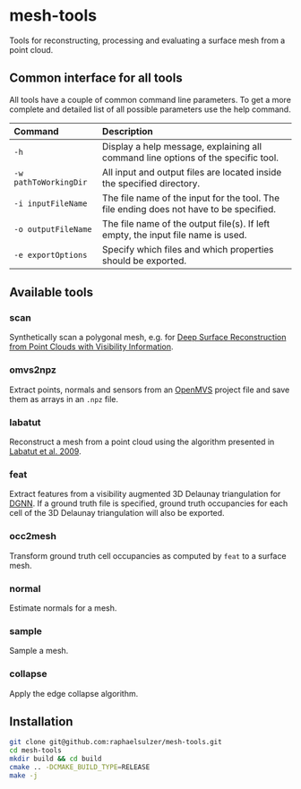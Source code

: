 # mesh-tools
Tools for reconstructing, processing and evaluating a surface mesh from a point cloud.



## Common interface for all tools

All tools have a couple of common command line parameters. To get a more complete and detailed list of all possible parameters use
the help command.

| Command               | Description                                                                             |
|:----------------------|:----------------------------------------------------------------------------------------|
| `-h`                  | Display a help message, explaining all command line options of the specific tool.       |
| `-w pathToWorkingDir` | All input and output files are located inside the specified directory.                  |
| `-i inputFileName`    | The file name of the input for the tool. The file ending does not have to be specified. |
| `-o outputFileName`   | The file name of the output file(s). If left empty, the input file name is used.        |
| `-e exportOptions`    | Specify which files and which properties should be exported.                            |



## Available tools

### scan

Synthetically scan a polygonal mesh, e.g. for [Deep Surface Reconstruction from Point Clouds with Visibility Information](https://github.com/raphaelsulzer/dsrv-data).

### omvs2npz

Extract points, normals and sensors from an [OpenMVS](https://github.com/cdcseacave/openMVS) project file and save them as arrays in an `.npz` file.


### labatut

Reconstruct a mesh from a point cloud using the algorithm presented in [Labatut et al. 2009](https://diglib.eg.org/handle/10.2312/CGF.v28i8pp2275-2290).

### feat

Extract features from a visibility augmented 3D Delaunay triangulation for [DGNN](https://github.com/raphaelsulzer/dgnn).
If a ground truth file is specified, ground truth occupancies for each cell of the 3D Delaunay triangulation will also be exported.


### occ2mesh

Transform ground truth cell occupancies as computed by `feat` to a surface mesh.

### normal

Estimate normals for a mesh.

### sample

Sample a mesh.

### collapse

Apply the edge collapse algorithm.


## Installation

```bash
git clone git@github.com:raphaelsulzer/mesh-tools.git
cd mesh-tools
mkdir build && cd build
cmake .. -DCMAKE_BUILD_TYPE=RELEASE
make -j
```
